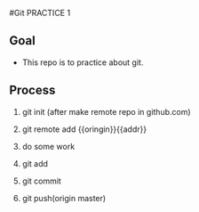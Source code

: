 #Git PRACTICE
1
## Goal
- This repo is to practice about git.

## Process
1. git init
(after make remote repo in github.com)

2.  git remote add {{oringin}}{{addr}}
3. do some work

4. git add

5. git commit

6. git push(origin master)
